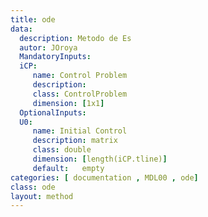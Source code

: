 ```yaml
---
title: ode
data: 
  description: Metodo de Es
  autor: JOroya
  MandatoryInputs:   
  iCP: 
     name: Control Problem
     description: 
     class: ControlProblem
     dimension: [1x1]
  OptionalInputs:
  U0:
     name: Initial Control 
     description: matrix 
     class: double
     dimension: [length(iCP.tline)]
     default:   empty   
categories: [ documentation , MDL00 , ode]
class: ode
layout: method
---
```

